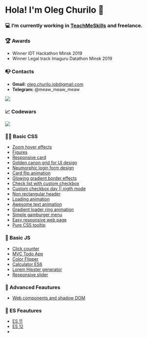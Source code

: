 # Hola! I'm Oleg Churilo 👋


### 💻 I’m currently working in [TeachMeSkills](https://teachmeskills.by/) and freelance.

### 🏆 Awards
+ Winner IDT Hackathon Minsk 2019
+ Winner Legal track Imaguru Datathon Minsk 2019

### 📭 Contacts 
- **Gmail:** oleg.churilo.job@gmail.com
- **Telegram:** @meaw_meaw_meaw

<img src='https://github-readme-stats.vercel.app/api?username=Oleg-Kolosov&&show_icons=true&hide_border=true'>

### 📈 Codewars
<img src='https://www.codewars.com/users/Oleg-Kolosov/badges/large'>

### 👨‍🎓 Basic CSS

+ <a href="https://github.com/Oleg-Kolosov/Image-Zoom-Hover-Effect">Zoom hover effects</a>
+ <a href="https://github.com/Oleg-Kolosov/TeachMeSkills-figure">Figures</a>
+ <a href="https://github.com/Oleg-Kolosov/CSS-Responsive-CARD">Responsive card</a>
+ <a href="https://github.com/Oleg-Kolosov/Golden-Canon-Grid-for-UI-Design">Golden canon grid for UI design</a>
+ <a href="https://github.com/Oleg-Kolosov/CSS-Neumorphic-Login-Form-Design">Neumorphic login form design</a>
+ <a href="https://github.com/Oleg-Kolosov/Card-Flip-Animation-using-HTML-and-CSS">Card flip animation</a>
+ <a href="https://github.com/Oleg-Kolosov/CSS-Glowing-Gradient-Border-Effects">Glowing gradient border effects</a>
+ <a href="https://github.com/Oleg-Kolosov/CSS3-Creative-Check-List-Custom-Checkbox-using-CSS">Check list with custom checkbox</a>
+ <a href="https://github.com/Oleg-Kolosov/CSS-Custom-Checkbox-Day-Night-Mode">Custom checkbox day || nigth mode</a>
+ <a href="https://github.com/Oleg-Kolosov/CSS-Only-Non-Rectangular-Header">Non rectangular header</a>
+ <a href="https://github.com/Oleg-Kolosov/Page-Loading-Animation-using-CSS">Loading animation</a>
+ <a href="https://github.com/Oleg-Kolosov/Awesome-Text-Animation-using-HTML-and-CSS">Awesome text animation</a>
+ <a href="https://github.com/Oleg-Kolosov/CSS3-Glowing-Gradient-Loader-Ring-Animation-Effects">Gradient loader ring animation</a>
+ <a href="https://github.com/Oleg-Kolosov/simple-gamburger">Simple gamburger menu</a>
+ <a href="https://github.com/Oleg-Kolosov/easy-responsive-webpage">Easy responsive web page</a>
+ <a href="https://github.com/Oleg-Kolosov/pure-css-tooltip/tree/master">Pure CSS tooltip</a>

### 🔮 Basic JS

+ <a href="https://github.com/Oleg-Kolosov/click-counter">Click counter</a>
+ <a href="https://github.com/Oleg-Kolosov/MVC_ToDo">MVC Todo App</a>
+ <a href="https://github.com/Oleg-Kolosov/Color_flipper">Color Flipper</a>
+ <a href="https://github.com/Oleg-Kolosov/Calculator_ES6">Calculator ES6</a>
+ <a href="https://github.com/Oleg-Kolosov/Lorem_generator">Lorem Hipster generator</a>
+ <a href="https://github.com/Oleg-Kolosov/Responsive_slider">Responsive slider</a>

### 💎 Advanced Feautures

+ <a href="https://github.com/Oleg-Kolosov/fun-with-custom-tags-and-shadow-DOM-Experimantal-">Web components and shadow DOM</a>

### 🚀 ES Feautures

+ <a href="https://github.com/Oleg-Kolosov/ES_11">ES 11</a>
+ <a href="https://github.com/Oleg-Kolosov/ES_12">ES 12</a>
+ 
